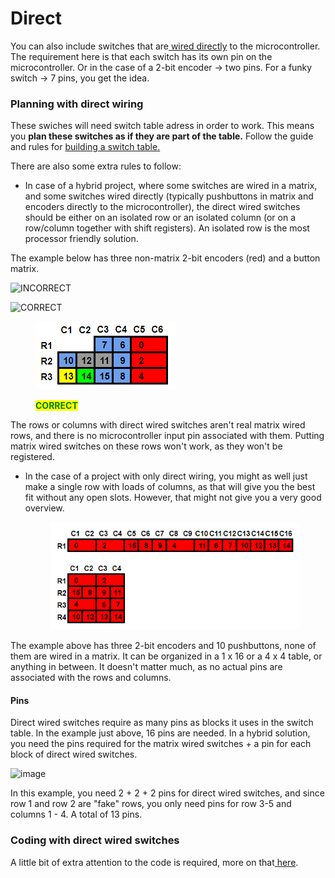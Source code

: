 # Direct

You can also include switches that are[ wired directly](../../2.-wiring/switch-inputs/non-matrix-wiring.md) to the microcontroller. The requirement here is that each switch has its own pin on the microcontroller. Or in the case of a 2-bit encoder -> two pins. For a funky switch -> 7 pins, you get the idea.

### Planning with direct wiring

These swiches will need switch table adress in order to work. This means you **plan these switches as if they are part of the table.** Follow the guide and rules for [building a switch table.](matrix.md)

There are also some extra rules to follow:

* In case of a hybrid project, where some switches are wired in a matrix, and some switches wired directly (typically pushbuttons in matrix and encoders directly to the microcontroller), the direct wired switches should be either on an isolated row or an isolated column (or on a row/column together with shift registers). An isolated row is the most processor friendly solution.

The example below has three non-matrix 2-bit encoders (red) and a button matrix.

![INCORRECT](https://user-images.githubusercontent.com/40788634/191729875-a353279d-7340-45fb-a222-6958eaf2f20b.png)

![CORRECT](https://user-images.githubusercontent.com/40788634/191730157-69d9b169-6e9b-4105-8dec-a67582de91f0.png)

<figure><img src="../../.gitbook/assets/image (22) (1) (1).png" alt=""><figcaption><p><mark style="color:green;"><strong>CORRECT</strong></mark></p></figcaption></figure>

The rows or columns with direct wired switches aren't real matrix wired rows, and there is no microcontroller input pin associated with them. Putting matrix wired switches on these rows won't work, as they won't be registered.

*   In the case of a project with only direct wiring, you might as well just make a single row with loads of columns, as that will give you the best fit without any open slots. However, that might not give you a very good overview.

    <figure><img src="../../.gitbook/assets/image (31) (1) (1).png" alt=""><figcaption></figcaption></figure>

The example above has three 2-bit encoders and 10 pushbuttons, none of them are wired in a matrix. It can be organized in a 1 x 16 or a 4 x 4 table, or anything in between. It doesn't matter much, as no actual pins are associated with the rows and columns.

#### Pins

Direct wired switches require as many pins as blocks it uses in the switch table. In the example just above, 16 pins are needed. In a hybrid solution, you need the pins required for the matrix wired switches + a pin for each block of direct wired switches.

![image](https://user-images.githubusercontent.com/40788634/191730157-69d9b169-6e9b-4105-8dec-a67582de91f0.png)

In this example, you need 2 + 2 + 2 pins for direct wired switches, and since row 1 and row 2 are "fake" rows, you only need pins for row 3-5 and columns 1 - 4. A total of 13 pins.

### Coding with direct wired switches

A little bit of extra attention to the code is required, more on that[ here](../../3.-coding/essentials/30\_switches.md#direct-wiring).
